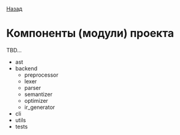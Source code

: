 [Назад](../README.md)

# Компоненты (модули) проекта

TBD...

* ast
* backend
  * preprocessor
  * lexer
  * parser
  * semantizer
  * optimizer
  * ir_generator
* cli
* utils
* tests
